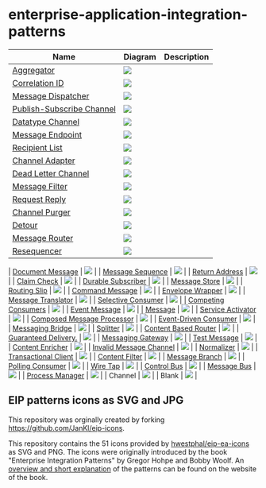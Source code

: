 # enterprise-application-integration-patterns

| Name | Diagram | Description |
| ---- | ---- | ---- |
| [Aggregator](https://www.enterpriseintegrationpatterns.com/patterns/messaging/Aggregator.html) | ![](png/Aggregator.png) |
| [Correlation ID](https://www.enterpriseintegrationpatterns.com/patterns/messaging/CorrelationIdentifier.html) | ![](png/Correlation&#32;ID.png) |
| [Message Dispatcher](https://www.enterpriseintegrationpatterns.com/patterns/messaging/MessageDispatcher.html) | ![](png/Message&#32;Dispatcher.png) |
| [Publish-Subscribe&#32;Channel](https://www.enterpriseintegrationpatterns.com/patterns/messaging/ChannelAdapter.html) | ![](png/Publish-Subscribe&#32;Channel.png) |
| [Datatype&#32;Channel](https://www.enterpriseintegrationpatterns.com/patterns/messaging/DatatypeChannel.html) | ![](png/Datatype&#32;Channel.png) |
| [Message&#32;Endpoint](https://www.enterpriseintegrationpatterns.com/patterns/messaging/MessageDispatcher.html) | ![](png/Message&#32;Endpoint.png) |
| [Recipient&#32;List](https://www.enterpriseintegrationpatterns.com/patterns/messaging/RecipientList.html) | ![](png/Recipient&#32;List.png) |
| [Channel&#32;Adapter](https://www.enterpriseintegrationpatterns.com/patterns/messaging/ChannelAdapter.html) | ![](png/Channel&#32;Adapter.png) |
| [Dead&#32;Letter&#32;Channel](https://www.enterpriseintegrationpatterns.com/patterns/messaging/DeadLetterChannel.html) | ![](png/Dead&#32;Letter&#32;Channel.png) |
| [Message&#32;Filter](https://www.enterpriseintegrationpatterns.com/patterns/messaging/Filter.html) | ![](png/Message&#32;Filter.png) |
| [Request&#32;Reply](https://www.enterpriseintegrationpatterns.com/patterns/messaging/RequestReply.html) | ![](png/Request&#32;Reply.png) |
| [Channel&#32;Purger](https://www.enterpriseintegrationpatterns.com/patterns/messaging/ChannelPurger.html) | ![](png/Channel&#32;Purger.png) |
| [Detour](https://www.enterpriseintegrationpatterns.com/patterns/messaging/Detour.html) | ![](png/Detour.png) |
| [Message&#32;Router](https://www.enterpriseintegrationpatterns.com/patterns/messaging/MessageRouter.html) | ![](png/Message&#32;Router.png) |
| [Resequencer](https://www.enterpriseintegrationpatterns.com/patterns/messaging/Resequencer.html) | ![](png/Resequencer.png) |

| [Document&#32;Message](https://www.enterpriseintegrationpatterns.com/patterns/messaging/DocumentMessage.html) | ![](png/Document&#32;Message.png) |
| [Message&#32;Sequence](https://www.enterpriseintegrationpatterns.com/patterns/messaging/MessageSequence.html) | ![](png/Message&#32;Sequence.png) |
| [Return&#32;Address](https://www.enterpriseintegrationpatterns.com/patterns/messaging/ReturnAddress.html) | ![](png/Return&#32;Address.png) |
| [Claim&#32;Check](https://www.enterpriseintegrationpatterns.com/patterns/messaging/StoreInLibrary.html) | ![](png/Claim&#32;Check.png) |
| [Durable&#32;Subscriber](https://www.enterpriseintegrationpatterns.com/patterns/messaging/DurableSubscription.html) | ![](png/Durable&#32;Subscriber.png) |
| [Message&#32;Store](https://www.enterpriseintegrationpatterns.com/patterns/messaging/MessageStore.html) | ![](png/Message&#32;Store.png) |
| [Routing&#32;Slip](https://www.enterpriseintegrationpatterns.com/patterns/messaging/RoutingTable.html) | ![](png/Routing&#32;Slip.png) |
| [Command&#32;Message](https://www.enterpriseintegrationpatterns.com/patterns/messaging/CommandMessage.html) | ![](png/Command&#32;Message.png) |
| [Envelope&#32;Wrapper](https://www.enterpriseintegrationpatterns.com/patterns/messaging/EnvelopeWrapper.html) | ![](png/Envelope&#32;Wrapper.png) |
| [Message&#32;Translator](https://www.enterpriseintegrationpatterns.com/patterns/messaging/MessageTranslator.html) | ![](png/Message&#32;Translator.png) |
| [Selective&#32;Consumer](https://www.enterpriseintegrationpatterns.com/patterns/messaging/MessageSelector.html) | ![](png/Selective&#32;Consumer.png) |
| [Competing&#32;Consumers](https://www.enterpriseintegrationpatterns.com/patterns/messaging/CompetingConsumers.html) | ![](png/Competing&#32;Consumers.png) |
| [Event&#32;Message](https://www.enterpriseintegrationpatterns.com/patterns/messaging/EventMessage.html) | ![](png/Event&#32;Message.png) |
| [Message](https://www.enterpriseintegrationpatterns.com/patterns/messaging/Message.html) | ![](png/Message.png) |
| [Service&#32;Activator](https://www.enterpriseintegrationpatterns.com/patterns/messaging/MessagingAdapter.html) | ![](png/Service&#32;Activator.png) |
| [Composed&#32;Message&#32;Processor](https://www.enterpriseintegrationpatterns.com/patterns/messaging/DistributionAggregate.html) | ![](png/Composed&#32;Message&#32;Processor.png) |
| [Event-Driven&#32;Consumer](https://www.enterpriseintegrationpatterns.com/patterns/messaging/EventDrivenConsumer.html) | ![](png/Event-Driven&#32;Consumer.png) |
| [Messaging&#32;Bridge](https://www.enterpriseintegrationpatterns.com/patterns/messaging/MessagingBridge.html) | ![](png/Messaging&#32;Bridge.png) |
| [Splitter](https://www.enterpriseintegrationpatterns.com/patterns/messaging/Sequencer.html) | ![](png/Splitter.png) |
| [Content&#32;Based&#32;Router](https://www.enterpriseintegrationpatterns.com/patterns/messaging/ContentBasedRouter.html) | ![](png/Content&#32;Based&#32;Router.png) |
| [Guaranteed&#32;Delivery.](https://www.enterpriseintegrationpatterns.com/patterns/messaging/GuaranteedMessaging.html) | ![](png/Guaranteed&#32;Delivery.png) |
| [Messaging&#32;Gateway](https://www.enterpriseintegrationpatterns.com/patterns/messaging/MessagingGateway.html) | ![](png/Messaging&#32;Gateway.png) |
| [Test&#32;Message](https://www.enterpriseintegrationpatterns.com/patterns/messaging/TestMessage.html) | ![](png/Test&#32;Message.png) |
| [Content&#32;Enricher](https://www.enterpriseintegrationpatterns.com/patterns/messaging/DataEnricher.html) | ![](png/Content&#32;Enricher.png) |
| [Invalid&#32;Message&#32;Channel](https://www.enterpriseintegrationpatterns.com/patterns/messaging/InvalidMessageChannel.html) | ![](png/Invalid&#32;Message&#32;Channel.png) |
| [Normalizer](https://www.enterpriseintegrationpatterns.com/patterns/messaging/Normalizer.html) | ![](png/Normalizer.png) |
| [Transactional&#32;Client](https://www.enterpriseintegrationpatterns.com/patterns/messaging/TransactionalClient.html) | ![](png/Transactional&#32;Client.png) |
| [Content&#32;Filter](https://www.enterpriseintegrationpatterns.com/patterns/messaging/ContentFilter.html) | ![](png/Content&#32;Filter.png) |
| [Message&#32;Branch]() | ![](png/Message&#32;Branch.png) |
| [Polling&#32;Consumer](https://www.enterpriseintegrationpatterns.com/patterns/messaging/PollingConsumer.html) | ![](png/Polling&#32;Consumer.png) |
| [Wire&#32;Tap](https://www.enterpriseintegrationpatterns.com/patterns/messaging/WireTap.html) | ![](png/Wire&#32;Tap.png) |
| [Control&#32;Bus](https://www.enterpriseintegrationpatterns.com/patterns/messaging/ControlBus.html) | ![](png/Control&#32;Bus.png) |
| [Message&#32;Bus](https://www.enterpriseintegrationpatterns.com/patterns/messaging/MessageBus.html) | ![](png/Message&#32;Bus.png) |
| [Process&#32;Manager](https://www.enterpriseintegrationpatterns.com/patterns/messaging/ProcessManager.html) | ![](png/Process&#32;Manager.png) |
| Channel | ![](png/Channel.png) |
| Blank | ![](png/Blank.png) |

## EIP patterns icons as SVG and JPG

This repository was orginally created by forking https://github.com/JanKl/eip-icons.

This repository contains the 51 icons provided by <a href="https://github.com/hwestphal/eip-ea-icons">hwestphal/eip-ea-icons</a> as SVG and PNG. The icons were originally introduced by the book "Enterprise Integration Patterns" by Gregor Hohpe and Bobby Woolf. An <a href="http://www.enterpriseintegrationpatterns.com/patterns/messaging/toc.html">overview and short explanation</a> of the patterns can be found on the website of the book.
